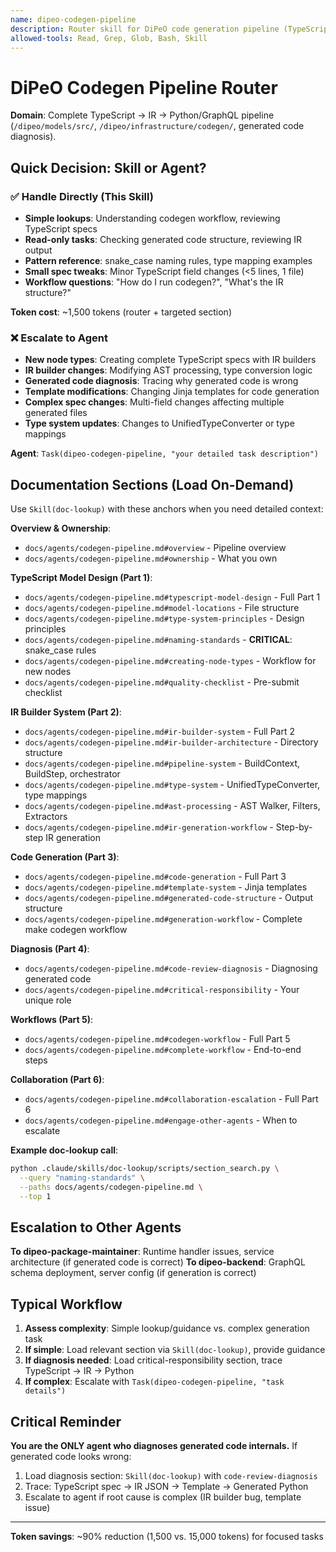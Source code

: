 ```yaml
---
name: dipeo-codegen-pipeline
description: Router skill for DiPeO code generation pipeline (TypeScript specs → IR → Python/GraphQL). Use when task mentions TypeScript models, IR builders, generated code diagnosis, or codegen workflow. For simple tasks, handle directly; for complex work, escalate to dipeo-codegen-pipeline agent.
allowed-tools: Read, Grep, Glob, Bash, Skill
---
```


# DiPeO Codegen Pipeline Router

**Domain**: Complete TypeScript → IR → Python/GraphQL pipeline (`/dipeo/models/src/`, `/dipeo/infrastructure/codegen/`, generated code diagnosis).

## Quick Decision: Skill or Agent?

### ✅ Handle Directly (This Skill)
- **Simple lookups**: Understanding codegen workflow, reviewing TypeScript specs
- **Read-only tasks**: Checking generated code structure, reviewing IR output
- **Pattern reference**: snake_case naming rules, type mapping examples
- **Small spec tweaks**: Minor TypeScript field changes (<5 lines, 1 file)
- **Workflow questions**: "How do I run codegen?", "What's the IR structure?"

**Token cost**: ~1,500 tokens (router + targeted section)

### ❌ Escalate to Agent
- **New node types**: Creating complete TypeScript specs with IR builders
- **IR builder changes**: Modifying AST processing, type conversion logic
- **Generated code diagnosis**: Tracing why generated code is wrong
- **Template modifications**: Changing Jinja templates for code generation
- **Complex spec changes**: Multi-field changes affecting multiple generated files
- **Type system updates**: Changes to UnifiedTypeConverter or type mappings

**Agent**: `Task(dipeo-codegen-pipeline, "your detailed task description")`

## Documentation Sections (Load On-Demand)

Use `Skill(doc-lookup)` with these anchors when you need detailed context:

**Overview & Ownership**:
- `docs/agents/codegen-pipeline.md#overview` - Pipeline overview
- `docs/agents/codegen-pipeline.md#ownership` - What you own

**TypeScript Model Design (Part 1)**:
- `docs/agents/codegen-pipeline.md#typescript-model-design` - Full Part 1
- `docs/agents/codegen-pipeline.md#model-locations` - File structure
- `docs/agents/codegen-pipeline.md#type-system-principles` - Design principles
- `docs/agents/codegen-pipeline.md#naming-standards` - **CRITICAL**: snake_case rules
- `docs/agents/codegen-pipeline.md#creating-node-types` - Workflow for new nodes
- `docs/agents/codegen-pipeline.md#quality-checklist` - Pre-submit checklist

**IR Builder System (Part 2)**:
- `docs/agents/codegen-pipeline.md#ir-builder-system` - Full Part 2
- `docs/agents/codegen-pipeline.md#ir-builder-architecture` - Directory structure
- `docs/agents/codegen-pipeline.md#pipeline-system` - BuildContext, BuildStep, orchestrator
- `docs/agents/codegen-pipeline.md#type-system` - UnifiedTypeConverter, type mappings
- `docs/agents/codegen-pipeline.md#ast-processing` - AST Walker, Filters, Extractors
- `docs/agents/codegen-pipeline.md#ir-generation-workflow` - Step-by-step IR generation

**Code Generation (Part 3)**:
- `docs/agents/codegen-pipeline.md#code-generation` - Full Part 3
- `docs/agents/codegen-pipeline.md#template-system` - Jinja templates
- `docs/agents/codegen-pipeline.md#generated-code-structure` - Output structure
- `docs/agents/codegen-pipeline.md#generation-workflow` - Complete make codegen workflow

**Diagnosis (Part 4)**:
- `docs/agents/codegen-pipeline.md#code-review-diagnosis` - Diagnosing generated code
- `docs/agents/codegen-pipeline.md#critical-responsibility` - Your unique role

**Workflows (Part 5)**:
- `docs/agents/codegen-pipeline.md#codegen-workflow` - Full Part 5
- `docs/agents/codegen-pipeline.md#complete-workflow` - End-to-end steps

**Collaboration (Part 6)**:
- `docs/agents/codegen-pipeline.md#collaboration-escalation` - Full Part 6
- `docs/agents/codegen-pipeline.md#engage-other-agents` - When to escalate

**Example doc-lookup call**:
```bash
python .claude/skills/doc-lookup/scripts/section_search.py \
  --query "naming-standards" \
  --paths docs/agents/codegen-pipeline.md \
  --top 1
```

## Escalation to Other Agents

**To dipeo-package-maintainer**: Runtime handler issues, service architecture (if generated code is correct)
**To dipeo-backend**: GraphQL schema deployment, server config (if generation is correct)

## Typical Workflow

1. **Assess complexity**: Simple lookup/guidance vs. complex generation task
2. **If simple**: Load relevant section via `Skill(doc-lookup)`, provide guidance
3. **If diagnosis needed**: Load critical-responsibility section, trace TypeScript → IR → Python
4. **If complex**: Escalate with `Task(dipeo-codegen-pipeline, "task details")`

## Critical Reminder

**You are the ONLY agent who diagnoses generated code internals.** If generated code looks wrong:
1. Load diagnosis section: `Skill(doc-lookup)` with `code-review-diagnosis`
2. Trace: TypeScript spec → IR JSON → Template → Generated Python
3. Escalate to agent if root cause is complex (IR builder bug, template issue)

---

**Token savings**: ~90% reduction (1,500 vs. 15,000 tokens) for focused tasks
